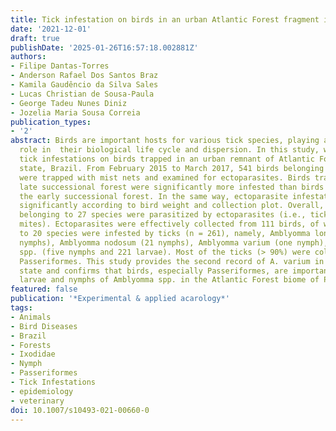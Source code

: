 ```yaml
---
title: Tick infestation on birds in an urban Atlantic Forest fragment in north-eastern  Brazil.
date: '2021-12-01'
draft: true
publishDate: '2025-01-26T16:57:18.002881Z'
authors:
- Filipe Dantas-Torres
- Anderson Rafael Dos Santos Braz
- Kamila Gaudêncio da Silva Sales
- Lucas Christian de Sousa-Paula
- George Tadeu Nunes Diniz
- Jozelia Maria Sousa Correia
publication_types:
- '2'
abstract: Birds are important hosts for various tick species, playing a significant
  role in  their biological life cycle and dispersion. In this study, we investigated
  tick infestations on birds trapped in an urban remnant of Atlantic Forest in Pernambuco
  state, Brazil. From February 2015 to March 2017, 541 birds belonging to 52 species
  were trapped with mist nets and examined for ectoparasites. Birds trapped in the
  late successional forest were significantly more infested than birds trapped in
  the early successional forest. In the same way, ectoparasite infestation varied
  significantly according to bird weight and collection plot. Overall, 198 birds (36.6%)
  belonging to 27 species were parasitized by ectoparasites (i.e., ticks, lice and/or
  mites). Ectoparasites were effectively collected from 111 birds, of which 99 belonging
  to 20 species were infested by ticks (n = 261), namely, Amblyomma longirostre (13
  nymphs), Amblyomma nodosum (21 nymphs), Amblyomma varium (one nymph), and Amblyomma
  spp. (five nymphs and 221 larvae). Most of the ticks (> 90%) were collected from
  Passeriformes. This study provides the second record of A. varium in Pernambuco
  state and confirms that birds, especially Passeriformes, are important hosts for
  larvae and nymphs of Amblyomma spp. in the Atlantic Forest biome of Pernambuco.
featured: false
publication: '*Experimental & applied acarology*'
tags:
- Animals
- Bird Diseases
- Brazil
- Forests
- Ixodidae
- Nymph
- Passeriformes
- Tick Infestations
- epidemiology
- veterinary
doi: 10.1007/s10493-021-00660-0
---
```


